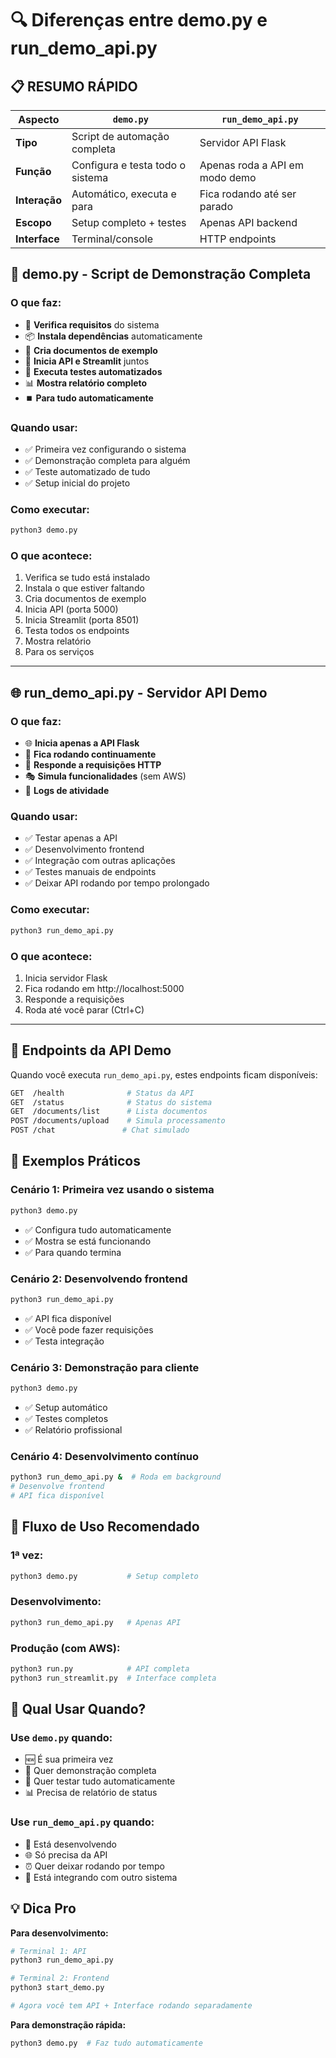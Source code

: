 # 🔍 Diferenças entre demo.py e run_demo_api.py

## 📋 RESUMO RÁPIDO

| Aspecto | `demo.py` | `run_demo_api.py` |
|---------|-----------|-------------------|
| **Tipo** | Script de automação completa | Servidor API Flask |
| **Função** | Configura e testa todo o sistema | Apenas roda a API em modo demo |
| **Interação** | Automático, executa e para | Fica rodando até ser parado |
| **Escopo** | Setup completo + testes | Apenas API backend |
| **Interface** | Terminal/console | HTTP endpoints |

## 🎯 demo.py - Script de Demonstração Completa

### **O que faz:**
- 🔧 **Verifica requisitos** do sistema
- 📦 **Instala dependências** automaticamente
- 📄 **Cria documentos de exemplo**
- 🚀 **Inicia API e Streamlit** juntos
- 🧪 **Executa testes automatizados**
- 📊 **Mostra relatório completo**
- ⏹️ **Para tudo automaticamente**

### **Quando usar:**
- ✅ Primeira vez configurando o sistema
- ✅ Demonstração completa para alguém
- ✅ Teste automatizado de tudo
- ✅ Setup inicial do projeto

### **Como executar:**
```bash
python3 demo.py
```

### **O que acontece:**
1. Verifica se tudo está instalado
2. Instala o que estiver faltando
3. Cria documentos de exemplo
4. Inicia API (porta 5000)
5. Inicia Streamlit (porta 8501)
6. Testa todos os endpoints
7. Mostra relatório
8. Para os serviços

---

## 🌐 run_demo_api.py - Servidor API Demo

### **O que faz:**
- 🌐 **Inicia apenas a API Flask**
- 🔄 **Fica rodando continuamente**
- 📡 **Responde a requisições HTTP**
- 🎭 **Simula funcionalidades** (sem AWS)
- 📝 **Logs de atividade**

### **Quando usar:**
- ✅ Testar apenas a API
- ✅ Desenvolvimento frontend
- ✅ Integração com outras aplicações
- ✅ Testes manuais de endpoints
- ✅ Deixar API rodando por tempo prolongado

### **Como executar:**
```bash
python3 run_demo_api.py
```

### **O que acontece:**
1. Inicia servidor Flask
2. Fica rodando em http://localhost:5000
3. Responde a requisições
4. Roda até você parar (Ctrl+C)

---

## 🔗 Endpoints da API Demo

Quando você executa `run_demo_api.py`, estes endpoints ficam disponíveis:

```bash
GET  /health              # Status da API
GET  /status              # Status do sistema
GET  /documents/list      # Lista documentos
POST /documents/upload    # Simula processamento
POST /chat               # Chat simulado
```

## 🧪 Exemplos Práticos

### **Cenário 1: Primeira vez usando o sistema**
```bash
python3 demo.py
```
- ✅ Configura tudo automaticamente
- ✅ Mostra se está funcionando
- ✅ Para quando termina

### **Cenário 2: Desenvolvendo frontend**
```bash
python3 run_demo_api.py
```
- ✅ API fica disponível
- ✅ Você pode fazer requisições
- ✅ Testa integração

### **Cenário 3: Demonstração para cliente**
```bash
python3 demo.py
```
- ✅ Setup automático
- ✅ Testes completos
- ✅ Relatório profissional

### **Cenário 4: Desenvolvimento contínuo**
```bash
python3 run_demo_api.py &  # Roda em background
# Desenvolve frontend
# API fica disponível
```

## 🔄 Fluxo de Uso Recomendado

### **1ª vez:**
```bash
python3 demo.py           # Setup completo
```

### **Desenvolvimento:**
```bash
python3 run_demo_api.py   # Apenas API
```

### **Produção (com AWS):**
```bash
python3 run.py            # API completa
python3 run_streamlit.py  # Interface completa
```

## 🎯 Qual Usar Quando?

### **Use `demo.py` quando:**
- 🆕 É sua primeira vez
- 🎪 Quer demonstração completa
- 🧪 Quer testar tudo automaticamente
- 📊 Precisa de relatório de status

### **Use `run_demo_api.py` quando:**
- 🔧 Está desenvolvendo
- 🌐 Só precisa da API
- ⏰ Quer deixar rodando por tempo
- 🔗 Está integrando com outro sistema

## 💡 Dica Pro

**Para desenvolvimento:**
```bash
# Terminal 1: API
python3 run_demo_api.py

# Terminal 2: Frontend
python3 start_demo.py

# Agora você tem API + Interface rodando separadamente
```

**Para demonstração rápida:**
```bash
python3 demo.py  # Faz tudo automaticamente
```
